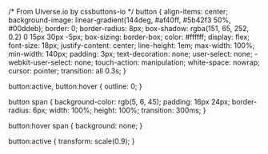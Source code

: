 /* From Uiverse.io by cssbuttons-io */ 
button {
  align-items: center;
  background-image: linear-gradient(144deg, #af40ff, #5b42f3 50%, #00ddeb);
  border: 0;
  border-radius: 8px;
  box-shadow: rgba(151, 65, 252, 0.2) 0 15px 30px -5px;
  box-sizing: border-box;
  color: #ffffff;
  display: flex;
  font-size: 18px;
  justify-content: center;
  line-height: 1em;
  max-width: 100%;
  min-width: 140px;
  padding: 3px;
  text-decoration: none;
  user-select: none;
  -webkit-user-select: none;
  touch-action: manipulation;
  white-space: nowrap;
  cursor: pointer;
  transition: all 0.3s;
}

button:active,
button:hover {
  outline: 0;
}

button span {
  background-color: rgb(5, 6, 45);
  padding: 16px 24px;
  border-radius: 6px;
  width: 100%;
  height: 100%;
  transition: 300ms;
}

button:hover span {
  background: none;
}

button:active {
  transform: scale(0.9);
}



<!--
**God007523/God007523** is a ✨ _special_ ✨ repository because its `README.md` (this file) appears on your GitHub profile.

Here are some ideas to get you started:

- 🔭 I’m currently working on ...
- 🌱 I’m currently learning ...
- 👯 I’m looking to collaborate on ...
- 🤔 I’m looking for help with ...
- 💬 Ask me about ...
- 📫 How to reach me: ...
- 😄 Pronouns: ...
- ⚡ Fun fact: ...
-->
